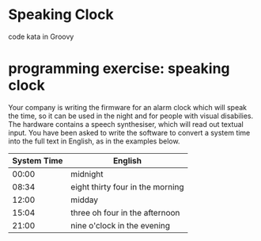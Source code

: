 Speaking Clock
==============

code kata in Groovy


programming exercise: speaking clock
===================================
Your company is writing the firmware for an alarm clock which will speak the time, so it can be used in the night and for people with visual disabilies.  The hardware contains a speech synthesiser, which will read out textual input. 
You have been asked to write the software to convert a system time into the full text in English, as in the examples below.

|System Time	|English|
|-------|---------|
|00:00	|	midnight|
|08:34	|	eight thirty four in the morning|
|12:00	|	midday|
|15:04	|	three oh four in the afternoon|
|21:00	|	nine o'clock in the evening|
